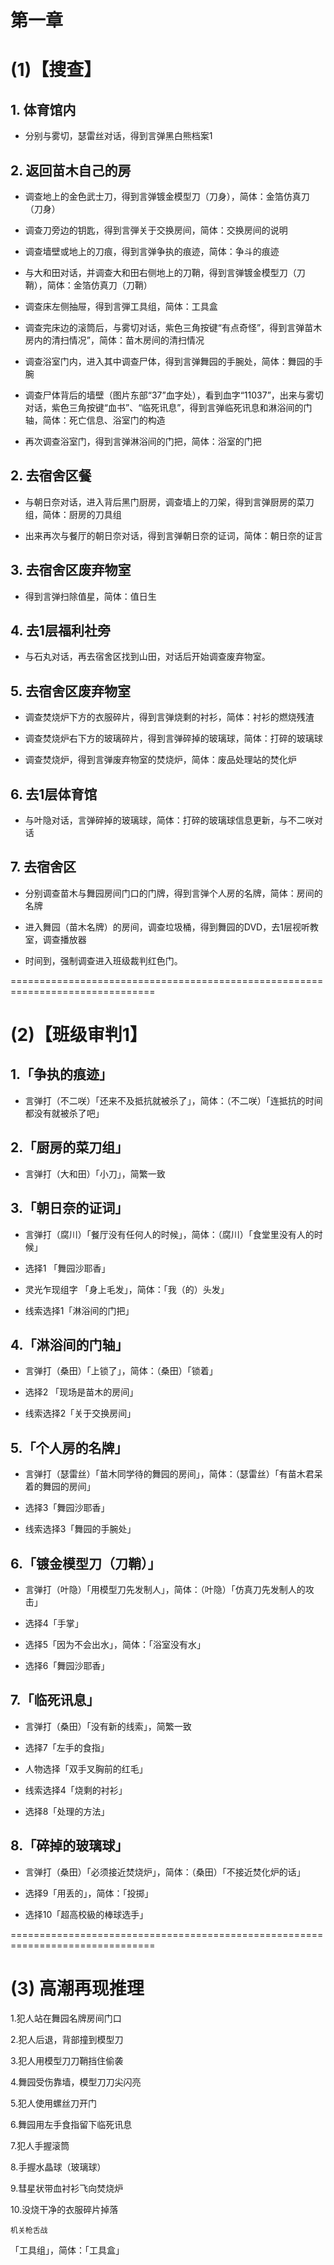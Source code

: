 # 第一章
# (1)【搜查】

## 1. 体育馆内
* 分别与雾切，瑟雷丝对话，得到言弹黑白熊档案1

## 2. 返回苗木自己的房
* 调查地上的金色武士刀，得到言弹镀金模型刀（刀身），简体：金箔仿真刀（刀身）

* 调查刀旁边的钥匙，得到言弾关于交换房间，简体：交换房间的说明

* 调查墙壁或地上的刀痕，得到言弹争执的痕迹，简体：争斗的痕迹

* 与大和田对话，并调查大和田右侧地上的刀鞘，得到言弹镀金模型刀（刀鞘），简体：金箔仿真刀（刀鞘）

* 调查床左侧抽屉，得到言弾工具组，简体：工具盒

* 调查完床边的滚筒后，与雾切对话，紫色三角按键“有点奇怪”，得到言弹苗木房内的清扫情况”，简体：苗木房间的清扫情况

* 调查浴室门内，进入其中调查尸体，得到言弹舞园的手腕处，简体：舞园的手腕

* 调查尸体背后的墙壁（图片东部“37”血字处），看到血字“11037”，出来与雾切对话，紫色三角按键“血书”、“临死讯息”，得到言弹临死讯息和淋浴间的门轴，简体：死亡信息、浴室门的构造

* 再次调查浴室门，得到言弹淋浴间的门把，简体：浴室的门把

## 2. 去宿舍区餐
* 与朝日奈对话，进入背后黑门厨房，调查墙上的刀架，得到言弹厨房的菜刀组，简体：厨房的刀具组

* 出来再次与餐厅的朝日奈对话，得到言弹朝日奈的证词，简体：朝日奈的证言

## 3. 去宿舍区废弃物室
* 得到言弹扫除值星，简体：值日生

## 4. 去1层福利社旁
* 与石丸对话，再去宿舍区找到山田，对话后开始调查废弃物室。

## 5. 去宿舍区废弃物室
* 调查焚烧炉下方的衣服碎片，得到言弹烧剩的衬衫，简体：衬衫的燃烧残渣

* 调查焚烧炉右下方的玻璃碎片，得到言弹碎掉的玻璃球，简体：打碎的玻璃球

* 调查焚烧炉，得到言弹废弃物室的焚烧炉，简体：废品处理站的焚化炉

## 6. 去1层体育馆
* 与叶隐对话，言弹碎掉的玻璃球，简体：打碎的玻璃球信息更新，与不二咲对话

## 7. 去宿舍区
* 分别调查苗木与舞园房间门口的门牌，得到言弹个人房的名牌，简体：房间的名牌

* 进入舞园（苗木名牌）的房间，调查垃圾桶，得到舞园的DVD，去1层视听教室，调查播放器

* 时间到，强制调查进入班级裁判红色门。




===============================================================================
# (2)【班级审判1】


## 1.「争执的痕迹」
* 言弹打（不二咲）「还来不及抵抗就被杀了」，简体：（不二咲）「连抵抗的时间都没有就被杀了吧」



## 2.「厨房的菜刀组」
* 言弹打（大和田）「小刀」，简繁一致



## 3.「朝日奈的证词」
* 言弹打（腐川）「餐厅没有任何人的时候」，简体：（腐川）「食堂里没有人的时候」

* 选择1 「舞园沙耶香」

* 灵光乍现组字 「身上毛发」，简体：「我（的）头发」

* 线索选择1「淋浴间的门把」


## 4.「淋浴间的门轴」
* 言弹打（桑田）「上锁了」，简体：（桑田）「锁着」

* 选择2 「现场是苗木的房间」

* 线索选择2「关于交换房间」


## 5.「个人房的名牌」
* 言弹打（瑟雷丝）「苗木同学待的舞园的房间」，简体：（瑟雷丝）「有苗木君呆着的舞园的房间」

* 选择3「舞园沙耶香」

* 线索选择3「舞园的手腕处」


## 6.「镀金模型刀（刀鞘）」
* 言弹打（叶隐）「用模型刀先发制人」，简体：（叶隐）「仿真刀先发制人的攻击」

* 选择4「手掌」

* 选择5「因为不会出水」，简体：「浴室没有水」

* 选择6「舞园沙耶香」


## 7.「临死讯息」
* 言弹打（桑田）「没有新的线索」，简繁一致

* 选择7「左手的食指」

* 人物选择「双手叉胸前的红毛」

* 线索选择4「烧剩的衬衫」

* 选择8「处理的方法」


## 8.「碎掉的玻璃球」
* 言弹打（桑田）「必须接近焚烧炉」，简体：（桑田）「不接近焚化炉的话」

* 选择9「用丢的」，简体：「投掷」

* 选择10「超高校級的棒球选手」

 
===============================================================================
# (3) 高潮再现推理

1.犯人站在舞园名牌房间门口

2.犯人后退，背部撞到模型刀

3.犯人用模型刀刀鞘挡住偷袭

4.舞园受伤靠墙，模型刀刀尖闪亮

5.犯人使用螺丝刀开门

6.舞园用左手食指留下临死讯息

7.犯人手握滚筒

8.手握水晶球（玻璃球）

9.彗星状带血衬衫飞向焚烧炉

10.没烧干净的衣服碎片掉落



`机关枪舌战`

「工具组」，简体：「工具盒」

